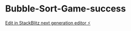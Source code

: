 # Bubble-Sort-Game-success

[Edit in StackBlitz next generation editor ⚡️](https://stackblitz.com/~/github.com/kmzuojun/Bubble-Sort-Game-success)